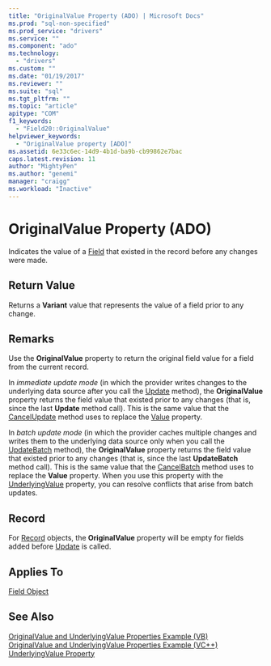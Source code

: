 ```yaml
---
title: "OriginalValue Property (ADO) | Microsoft Docs"
ms.prod: "sql-non-specified"
ms.prod_service: "drivers"
ms.service: ""
ms.component: "ado"
ms.technology:
  - "drivers"
ms.custom: ""
ms.date: "01/19/2017"
ms.reviewer: ""
ms.suite: "sql"
ms.tgt_pltfrm: ""
ms.topic: "article"
apitype: "COM"
f1_keywords: 
  - "Field20::OriginalValue"
helpviewer_keywords: 
  - "OriginalValue property [ADO]"
ms.assetid: 6e33c6ec-14d9-4b1d-ba9b-cb99862e7bac
caps.latest.revision: 11
author: "MightyPen"
ms.author: "genemi"
manager: "craigg"
ms.workload: "Inactive"
---
```

# OriginalValue Property (ADO)
Indicates the value of a [Field](../../../ado/reference/ado-api/field-object.md) that existed in the record before any changes were made.  
  
## Return Value  
 Returns a **Variant** value that represents the value of a field prior to any change.  
  
## Remarks  
 Use the **OriginalValue** property to return the original field value for a field from the current record.  
  
 In *immediate update mode* (in which the provider writes changes to the underlying data source after you call the [Update](../../../ado/reference/ado-api/update-method.md) method), the **OriginalValue** property returns the field value that existed prior to any changes (that is, since the last **Update** method call). This is the same value that the [CancelUpdate](../../../ado/reference/ado-api/cancelupdate-method-ado.md) method uses to replace the [Value](../../../ado/reference/ado-api/value-property-ado.md) property.  
  
 In *batch update mode* (in which the provider caches multiple changes and writes them to the underlying data source only when you call the [UpdateBatch](../../../ado/reference/ado-api/updatebatch-method.md) method), the **OriginalValue** property returns the field value that existed prior to any changes (that is, since the last **UpdateBatch** method call). This is the same value that the [CancelBatch](../../../ado/reference/ado-api/cancelbatch-method-ado.md) method uses to replace the **Value** property. When you use this property with the [UnderlyingValue](../../../ado/reference/ado-api/underlyingvalue-property.md) property, you can resolve conflicts that arise from batch updates.  
  
## Record  
 For [Record](../../../ado/reference/ado-api/record-object-ado.md) objects, the **OriginalValue** property will be empty for fields added before [Update](../../../ado/reference/ado-api/update-method.md) is called.  
  
## Applies To  
 [Field Object](../../../ado/reference/ado-api/field-object.md)  
  
## See Also  
 [OriginalValue and UnderlyingValue Properties Example (VB)](../../../ado/reference/ado-api/originalvalue-and-underlyingvalue-properties-example-vb.md)   
 [OriginalValue and UnderlyingValue Properties Example (VC++)](../../../ado/reference/ado-api/originalvalue-and-underlyingvalue-properties-example-vc.md)   
 [UnderlyingValue Property](../../../ado/reference/ado-api/underlyingvalue-property.md)
